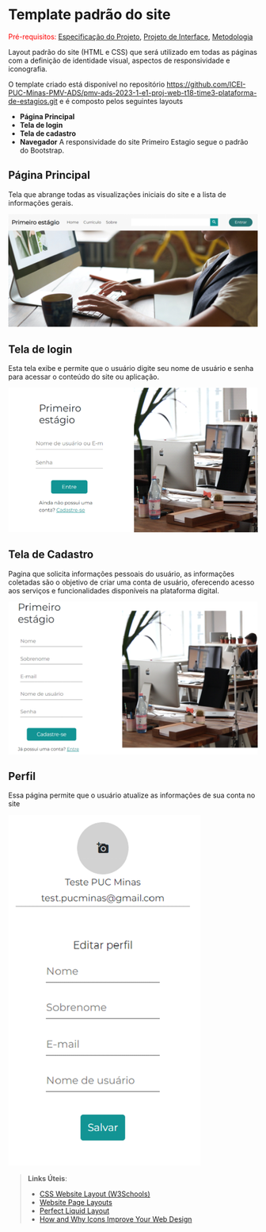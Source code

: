 # Template padrão do site

<span style="color:red">Pré-requisitos: <a href="2-Especificação do Projeto.md"> Especificação do Projeto</a></span>, <a href="3-Projeto de Interface.md"> Projeto de Interface</a>, <a href="4-Metodologia.md"> Metodologia</a>

Layout padrão do site (HTML e CSS) que será utilizado em todas as páginas com a definição de identidade visual, aspectos de responsividade e iconografia.

O template criado está disponível no repositório https://github.com/ICEI-PUC-Minas-PMV-ADS/pmv-ads-2023-1-e1-proj-web-t18-time3-plataforma-de-estagios.git e é composto pelos seguintes layouts 
- **Página Principal** 
- **Tela de login** 
- **Tela de cadastro** 
- **Navegador**
A responsividade do site Primeiro Estagio segue o padrão do Bootstrap.

## Página Principal 

Tela que abrange todas as visualizações iniciais do site e a lista de informações gerais.

![Página Principal](img/PagPrincipal.png)

## Tela de login

Esta tela exibe e permite que o usuário digite seu nome de usuário e senha para acessar o conteúdo do site ou aplicação.

![Tela de login](img/TelaLogin.png)

## Tela de Cadastro 

Pagina que solicita informações pessoais do usuário, as informações coletadas são o objetivo de criar uma conta de usuário, oferecendo acesso aos serviços e funcionalidades disponíveis na plataforma digital.

![Tela de Cadastro](img/TelaCadastro.png)

## Perfil

Essa página permite que o usuário atualize as informações de sua conta no site

![Perfil](img/TelaPerfil.png)


> **Links Úteis**:
>
> - [CSS Website Layout (W3Schools)](https://www.w3schools.com/css/css_website_layout.asp)
> - [Website Page Layouts](http://www.cellbiol.com/bioinformatics_web_development/chapter-3-your-first-web-page-learning-html-and-css/website-page-layouts/)
> - [Perfect Liquid Layout](https://matthewjamestaylor.com/perfect-liquid-layouts)
> - [How and Why Icons Improve Your Web Design](https://usabilla.com/blog/how-and-why-icons-improve-you-web-design/)